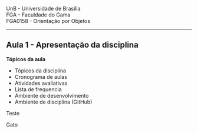 UnB - Universidade de Brasilia  
FGA - Faculdade do Gama  
FGA0158 - Orientação por Objetos

---

## Aula 1 - Apresentação da disciplina

**Tópicos da aula**
- Tópicos da disciplina
- Cronograma de aulas
- Atividades avaliativas
- Lista de frequencia
- Ambiente de desenvolvimento
- Ambiente de disciplina (GitHub)

Teste

Gato

